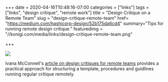 +++
date = 2020-04-16T10:48:16-07:00
categories = ["links"]
tags = ["links", "design critique", "remote work"]
title = "Design Critique on a Remote Team"
slug = "design-critique-remote-team"
href= "https://medium.com/hashicorp-design/52b175da6cd4"
summary="Tips for running remote design critique."
featuredimg = "//konigi.com/media/links/design-critique-remote-team.png"


+++

<a href="https://medium.com/hashicorp-design/52b175da6cd4"><img src="//konigi.com/media/links/design-critique-remote-team.png" /></a>

Ivana McConnell's <a href="https://medium.com/hashicorp-design/52b175da6cd4">article on design critiques for remote teams</a> provides a practical approach for structuring a template, procedures and guidlines running regular critique remotely. 
